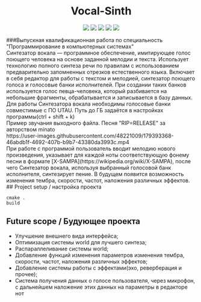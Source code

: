 <h1 align="center">Vocal-Sinth</h1> 
<p align="center">
<img src="https://img.shields.io/badge/Developed%20by-Aleksey%20Bubnov-green.svg" >
<img src="https://img.shields.io/badge/C%2B%2B-2020-green.svg" >
<img src="https://img.shields.io/badge/Qt-5.15.2-green.svg" >
<img src="https://badges.frapsoft.com/os/v1/open-source.svg?v=103.svg" >
<img src="https://img.shields.io/github/stars/PorisulkiP/Vocal-Sinth.svg?style=flat">
</p>
###Выпускная квалификационная работа по специальность "Программирование в компьютерных системах"
<br>
Синтезатор вокала — программное обеспечение, имитирующее голос поющего человека на основе заданной мелодии и текста. Использует технологию полного синтеза речи по правилам с использованием предварительно запомненных отрезков естественного языка. Включает в себя редактор для работы с текстом и мелодией, синтезатор поющего голоса и голосовые банки исполнителей. При создании таких банков используется голос певца-человека, который разбивается на небольшие фрагменты, обрабатывается и записывается в базу данных.
Для работы Синтезатора вокала необходимы голосовые банки совместимые с ПО UTAU. Путь до ГБ задаётся в настройках программы(ctrl + shift + k)
<br>
Пример звучания выходного файла. Песня "RIP=RELEASE" за авторством minato <br>
https://user-images.githubusercontent.com/48221009/179393368-46abdb1f-4692-407b-b9b7-43380da3993c.mp4
<br>
При работе с программой пользователь вводит мелодию нового произведения, указывает для каждой ноты соответствующую фонему песни в формате [X-SAMPA](https://wikipedia.org/wiki/X-SAMPA), после чего Синтезатор вокала, используя выбранный голосовой банк исполнителя, синтезирует пение. В будущем появится возможность изменения тембра, скорости, частот, наложения различных эффектов.
<br>
## Project setup / настройка проекта

```
cmake .
build
```

## Future scope / Будующее проекта

- Улучшение внешнего вида интерфейса;
- Оптимизация системы world для лучшего синтеза;
- Распараллеливание системы world;
- Добавление функций изменения параметров изменения тембра, скорости, частот, наложения различных эффектов;
- Добавление системы работы с эффектами(эхо, реверберация и прочее);
- Система получения данных о голосе пользователя, через микрофон, с дальнейшем наложение этих данных на параметры в редакторе нот
